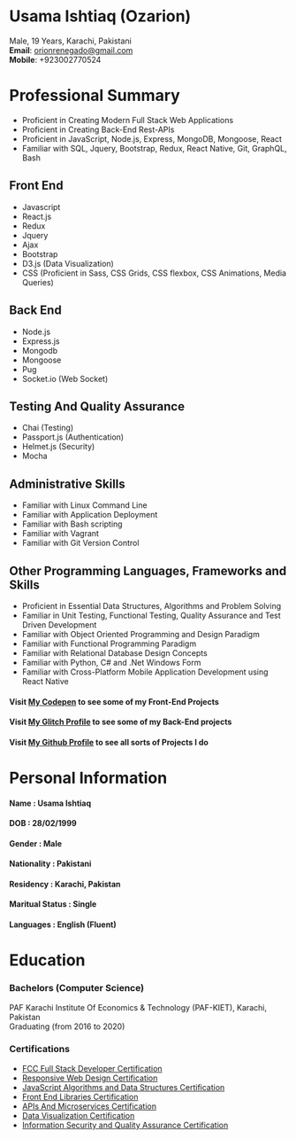 # **Usama Ishtiaq** (Ozarion)   
Male, 19 Years, Karachi, Pakistani   
**Email**: orionrenegado@gmail.com   
**Mobile**: +923002770524


# Professional Summary
* Proficient in Creating Modern Full Stack Web Applications
* Proficient in Creating Back-End Rest-APIs
* Proficient in JavaScript, Node.js, Express, MongoDB, Mongoose, React
* Familiar with SQL, Jquery, Bootstrap, Redux, React Native, Git, GraphQL, Bash

## Front End
* Javascript
* React.js
* Redux
* Jquery
* Ajax
* Bootstrap
* D3.js (Data Visualization)
* CSS (Proficient in Sass, CSS Grids, CSS flexbox, CSS Animations, Media Queries)

## Back End
* Node.js
* Express.js
* Mongodb
* Mongoose
* Pug
* Socket.io (Web Socket)

## Testing And Quality Assurance
* Chai (Testing)
* Passport.js (Authentication)
* Helmet.js (Security)
* Mocha

## Administrative Skills
* Familiar with Linux Command Line
* Familiar with Application Deployment
* Familiar with Bash scripting
* Familiar with Vagrant
* Familiar with Git Version Control

## Other Programming Languages, Frameworks and Skills
* Proficient in Essential Data Structures, Algorithms and Problem Solving
* Familiar in Unit Testing, Functional Testing, Quality Assurance and Test Driven Development
* Familiar with Object Oriented Programming and Design Paradigm
* Familiar with Functional Programming Paradigm
* Familiar with Relational Database Design Concepts
* Familiar with Python, C# and .Net Windows Form
* Familiar with Cross-Platform Mobile Application Development using React Native

#### Visit [My Codepen](https://codepen.io/ozarion/) to see some of my Front-End Projects
#### Visit [My Glitch Profile](https://glitch.com/@Ozarion) to see some of my Back-End projects
#### Visit [My Github Profile](https://github.com/Ozarion) to see all sorts of Projects I do


# Personal Information
#### Name            : Usama Ishtiaq       
#### DOB             : 28/02/1999          
#### Gender          : Male                
#### Nationality     : Pakistani           
#### Residency       : Karachi, Pakistan   
#### Maritual Status : Single       	      
#### Languages       : English (Fluent)     


# Education
### Bachelors (Computer Science)    
PAF Karachi Institute Of Economics & Technology (PAF-KIET), Karachi, Pakistan    
Graduating (from 2016 to 2020)

### Certifications
* [FCC Full Stack Developer Certification](https://www.freecodecamp.org/certification/ozarion/full-stack)
* [Responsive Web Design Certification](https://www.freecodecamp.org/certification/ozarion/responsive-web-design)
* [JavaScript Algorithms and Data Structures Certification](https://www.freecodecamp.org/certification/ozarion/javascript-algorithms-and-data-structures)
* [Front End Libraries Certification](https://www.freecodecamp.org/certification/ozarion/front-end-libraries)
* [APIs And Microservices Certification](https://www.freecodecamp.org/certification/ozarion/apis-and-microservices)
* [Data Visualization Certification](https://www.freecodecamp.org/certification/ozarion/data-visualization)
* [Information Security and Quality Assurance Certification](https://www.freecodecamp.org/certification/ozarion/information-security-and-quality-assurance)
